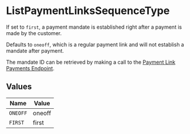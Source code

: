 # ListPaymentLinksSequenceType

If set to `first`, a payment mandate is established right after a payment is made by the customer.

Defaults to `oneoff`, which is a regular payment link and will not establish a mandate after payment.

The mandate ID can be retrieved by making a call to the
[Payment Link Payments Endpoint](get-payment-link-payments).


## Values

| Name     | Value    |
| -------- | -------- |
| `ONEOFF` | oneoff   |
| `FIRST`  | first    |
